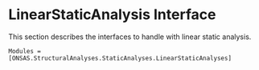 # LinearStaticAnalysis Interface

This section describes the interfaces to handle with linear static analysis.

```@autodocs
Modules = [ONSAS.StructuralAnalyses.StaticAnalyses.LinearStaticAnalyses]
```